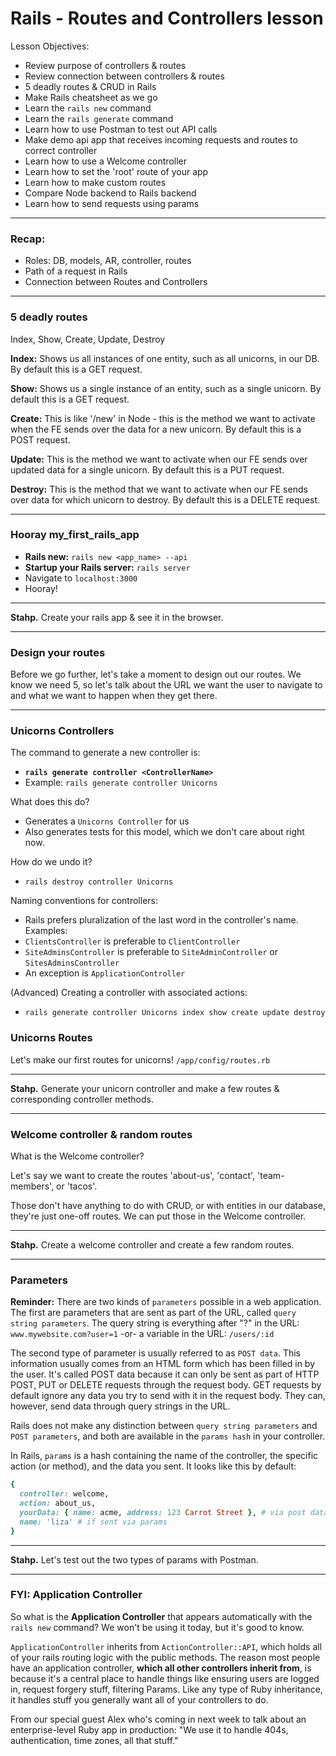 
# Rails - Routes and Controllers lesson

Lesson Objectives:
- Review purpose of controllers & routes
- Review connection between controllers & routes
- 5 deadly routes & CRUD in Rails
- Make Rails cheatsheet as we go
- Learn the `rails new` command
- Learn the `rails generate` command
- Learn how to use Postman to test out API calls
- Make demo api app that receives incoming requests and routes to correct controller
- Learn how to use a Welcome controller
- Learn how to set the 'root' route of your app
- Learn how to make custom routes
- Compare Node backend to Rails backend
- Learn how to send requests using params


---


### Recap:
- Roles: DB, models, AR, controller, routes
- Path of a request in Rails
- Connection between Routes and Controllers


---


### 5 deadly routes
Index, Show, Create, Update, Destroy

**Index:** Shows us all instances of one entity, such as all unicorns, in our DB. By default this is a GET request.

**Show:** Shows us a single instance of an entity, such as a single unicorn. By default this is a GET request.

**Create:** This is like '/new' in Node - this is the method we want to activate when the FE sends over the data for a new unicorn. By default this is a POST request.

**Update:** This is the method we want to activate when our FE sends over updated data for a single unicorn. By default this is a PUT request.

**Destroy:** This is the method that we want to activate when our FE sends over data for which unicorn to destroy. By default this is a DELETE request.


---


### Hooray my_first_rails_app
- **Rails new:** `rails new <app_name> --api`
- **Startup your Rails server:** `rails server`
- Navigate to `localhost:3000`
- Hooray!


---


**Stahp.** Create your rails app & see it in the browser.


---


### Design your routes
Before we go further, let's take a moment to design out our routes. We know we need 5, so let's talk about the URL we want the user to navigate to and what we want to happen when they get there.


---


### Unicorns Controllers
The command to generate a new controller is:
- **`rails generate controller <ControllerName>`**
- Example: `rails generate controller Unicorns`

What does this do?
- Generates a `Unicorns Controller` for us
- Also generates tests for this model, which we don't care about right now.

How do we undo it?
- `rails destroy controller Unicorns`

Naming conventions for controllers:
- Rails prefers pluralization of the last word in the controller's name. Examples:
- `ClientsController` is preferable to `ClientController`
- `SiteAdminsController` is preferable to `SiteAdminController` or `SitesAdminsController`
- An exception is `ApplicationController`

(Advanced) Creating a controller with associated actions:
- `rails generate controller Unicorns index show create update destroy`


### Unicorns Routes
Let's make our first routes for unicorns! `/app/config/routes.rb`


---


**Stahp.** Generate your unicorn controller and make a few routes & corresponding controller methods.


---


### Welcome controller & random routes
What is the Welcome controller?

Let's say we want to create the routes 'about-us', 'contact', 'team-members', or 'tacos'.

Those don't have anything to do with CRUD, or with entities in our database, they're just one-off routes. We can put those in the Welcome controller.


---


**Stahp.** Create a welcome controller and create a few random routes.


---


### Parameters
**Reminder:** There are two kinds of `parameters` possible in a web application. The first are parameters that are sent as part of the URL, called `query string parameters`. The query string is everything after "?" in the URL: `www.mywebsite.com?user=1` -or- a variable in the URL: `/users/:id`

The second type of parameter is usually referred to as `POST data`. This information usually comes from an HTML form which has been filled in by the user. It's called POST data because it can only be sent as part of HTTP POST, PUT or DELETE requests through the request body. GET requests by default ignore any data you try to send with it in the request body. They can, however, send data through query strings in the URL.

Rails does not make any distinction between `query string parameters` and `POST parameters`, and both are available in the `params hash` in your controller.

In Rails, `params` is a hash containing the name of the controller, the specific action (or method), and the data you sent. It looks like this by default:


```ruby
{
  controller: welcome,
  action: about_us,
  yourData: { name: acme, address: 123 Carrot Street }, # via post data
  name: 'liza' # if sent via params
}
```


---


**Stahp.** Let's test out the two types of params with Postman.


---


### FYI: Application Controller

So what is the **Application Controller** that appears automatically with the `rails new` command? We won't be using it today, but it's good to know.

`ApplicationController` inherits from `ActionController::API`, which holds all of your rails routing logic with the public methods. The reason most people have an application controller, **which all other controllers inherit from**, is because it's a central place to handle things like ensuring users are logged in, request forgery stuff, filtering Params. Like any type of Ruby inheritance, it handles stuff you generally want all of your controllers to do.

From our special guest Alex who's coming in next week to talk about an enterprise-level Ruby app in production: "We use it to handle 404s, authentication, time zones, all that stuff."














#
